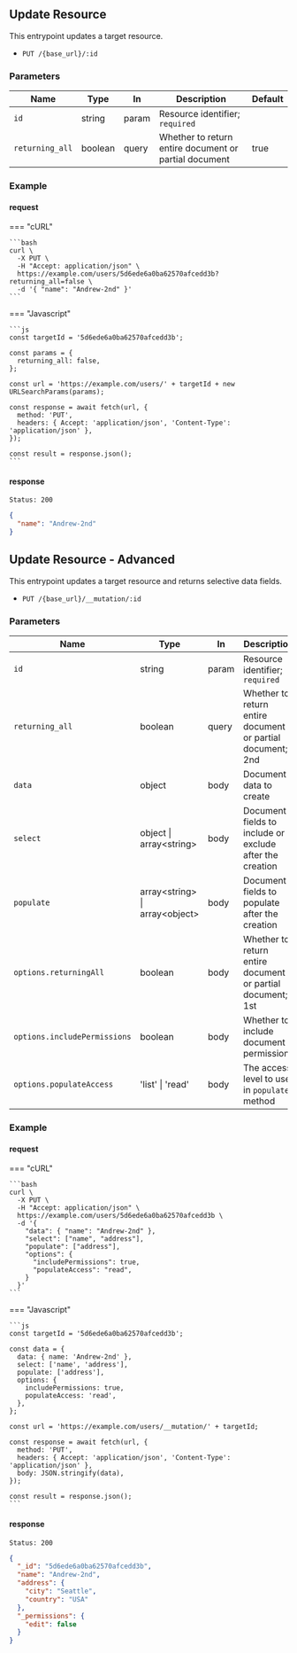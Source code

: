 ## Update Resource

This entrypoint updates a target resource.

- `PUT /{base_url}/:id`

### Parameters

| Name            | Type    | In    | Description                                           | Default |
| --------------- | ------- | ----- | ----------------------------------------------------- | ------- |
| `id`            | string  | param | Resource identifier; `required`                       |         |
| `returning_all` | boolean | query | Whether to return entire document or partial document | true    |

### Example

#### request

=== "cURL"

    ```bash
    curl \
      -X PUT \
      -H "Accept: application/json" \
      https://example.com/users/5d6ede6a0ba62570afcedd3b?returning_all=false \
      -d '{ "name": "Andrew-2nd" }'
    ```

=== "Javascript"

    ```js
    const targetId = '5d6ede6a0ba62570afcedd3b';

    const params = {
      returning_all: false,
    };

    const url = 'https://example.com/users/' + targetId + new URLSearchParams(params);

    const response = await fetch(url, {
      method: 'PUT',
      headers: { Accept: 'application/json', 'Content-Type': 'application/json' },
    });

    const result = response.json();
    ```

#### response

```
Status: 200
```

```json
{
  "name": "Andrew-2nd"
}
```

## Update Resource - Advanced

This entrypoint updates a target resource and returns selective data fields.

- `PUT /{base_url}/__mutation/:id`

### Parameters

| Name                         | Type                             | In    | Description                                                | Default |
| ---------------------------- | -------------------------------- | ----- | ---------------------------------------------------------- | ------- |
| `id`                         | string                           | param | Resource identifier; `required`                            |         |
| `returning_all`              | boolean                          | query | Whether to return entire document or partial document; 2nd | true    |
| `data`                       | object                           | body  | Document data to create                                    |         |
| `select`                     | object \| array<string\>         | body  | Document fields to include or exclude after the creation   |         |
| `populate`                   | array<string\> \| array<object\> | body  | Document fields to populate after the creation             |         |
| `options.returningAll`       | boolean                          | body  | Whether to return entire document or partial document; 1st | true    |
| `options.includePermissions` | boolean                          | body  | Whether to include document permissions                    | true    |
| `options.populateAccess`     | 'list' \| 'read'                 | body  | The access level to use in `populate` method               | read    |

### Example

#### request

=== "cURL"

    ```bash
    curl \
      -X PUT \
      -H "Accept: application/json" \
      https://example.com/users/5d6ede6a0ba62570afcedd3b \
      -d '{
        "data": { "name": "Andrew-2nd" },
        "select": ["name", "address"],
        "populate": ["address"],
        "options": {
          "includePermissions": true,
          "populateAccess": "read",
        }
      }'
    ```

=== "Javascript"

    ```js
    const targetId = '5d6ede6a0ba62570afcedd3b';

    const data = {
      data: { name: 'Andrew-2nd' },
      select: ['name', 'address'],
      populate: ['address'],
      options: {
        includePermissions: true,
        populateAccess: 'read',
      },
    };

    const url = 'https://example.com/users/__mutation/' + targetId;

    const response = await fetch(url, {
      method: 'PUT',
      headers: { Accept: 'application/json', 'Content-Type': 'application/json' },
      body: JSON.stringify(data),
    });

    const result = response.json();
    ```

#### response

```
Status: 200
```

```json
{
  "_id": "5d6ede6a0ba62570afcedd3b",
  "name": "Andrew-2nd",
  "address": {
    "city": "Seattle",
    "country": "USA"
  },
  "_permissions": {
    "edit": false
  }
}
```
